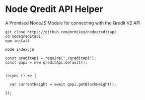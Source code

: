 # Node Qredit API Helper

A Promised NodeJS Module for connecting with the Qredit V2 API

```
git clone https://github.com/mrmikeo/nodeqreditapi
cd nodeqreditapi
npm install

node index.js
```

```
const qreditApi = require("./qreditApi");
const qapi = new qreditApi.default();


(async () => {
  
  var currentHeight = await qapi.getBlockHeight();
  
});
```
